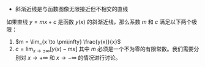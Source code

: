 - 斜渐近线是与函数图像无限接近但不相交的直线

如果直线 $y=mx+c$ 是函数 $y(x)$ 的斜渐近线，那么系数 $m$ 和 $c$ 满足以下两个极限：

1.  $m = \lim_{x \to \pm\infty} \frac{y(x)}{x}$
2.  $c = \lim_{x \to \pm\infty} [y(x) - mx]$
其中 $m$ 必须是一个不为零的有限常数。我们需要分别对 $x \to +\infty$ 和 $x \to -\infty$ 的情况进行讨论。